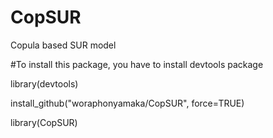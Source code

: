 # CopSUR
Copula based SUR model

#To install this package, you have to install devtools package

library(devtools)

install_github("woraphonyamaka/CopSUR", force=TRUE)

library(CopSUR)
